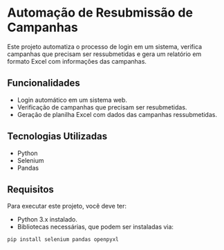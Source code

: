 # Automação de Resubmissão de Campanhas

Este projeto automatiza o processo de login em um sistema, verifica campanhas que precisam ser ressubmetidas e gera um relatório em formato Excel com informações das campanhas.

## Funcionalidades

- Login automático em um sistema web.
- Verificação de campanhas que precisam ser resubmetidas.
- Geração de planilha Excel com dados das campanhas ressubmetidas.

## Tecnologias Utilizadas

- Python
- Selenium
- Pandas

## Requisitos

Para executar este projeto, você deve ter:

- Python 3.x instalado.
- Bibliotecas necessárias, que podem ser instaladas via:

```bash
pip install selenium pandas openpyxl

